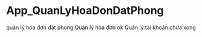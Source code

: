 # App_QuanLyHoaDonDatPhong
quản lý hóa đơn đặt phòng
Quán lý hóa đơn ok
Quản lý tài khoản chưa xong
